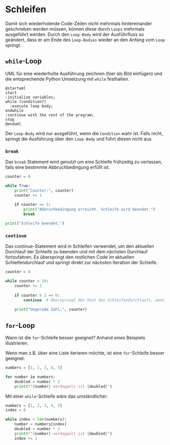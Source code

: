 # Schleifen
Damit sich wiederholende Code-Zeilen nicht mehrmals hintereinander geschrieben werden müssen, können diese durch `Loops` mehrmals ausgeführt werden. Durch den `Loop-Body` wird der Ausführfluss so geändert, dass er am Ende des `Loop-Bodies` wieder an den Anfang vom `Loop` springt.
## `while`-Loop
UML für eine wiederholte Ausführung zeichnen (hier als Bild einfügen) und die entsprechende Python Umsetzung mit `while` festhalten.

```plantuml
@startuml
start
:initialize variables;
while (condition?)
  :execute loop body;
endwhile
:continue with the rest of the program;
stop
@enduml
```
Der `Loop-Body` wird nur ausgeführt, wenn die `Condition` wahr ist. Falls nicht, springt die Ausführung über den `Loop-Body` und führt diesen nicht aus.
### `break`
Das `break` Statement wird genutzt um eine Schleife frühzeitig zu verlassen, falls eine bestimmte Abbruchbedingung erfüllt ist.
```python
counter = 0

while True:
    print("Counter:", counter)
    counter += 1
    
    if counter >= 5:
        print("Abbruchbedingung erreicht. Schleife wird beendet.")
        break

print("Schleife beendet.")
```
### `continue`
Das continue-Statement wird in Schleifen verwendet, um den aktuellen Durchlauf der Schleife zu beenden und mit dem nächsten Durchlauf fortzufahren. Es überspringt den restlichen Code im aktuellen Schleifendurchlauf und springt direkt zur nächsten Iteration der Schleife.
```Python
counter = 0

while counter < 10:
    counter += 1
    
    if counter % 2 == 0:
        continue  # Überspringt den Rest des Schleifendurchlaufs, wenn counter gerade ist
    
    print("Ungerade Zahl:", counter)
```

## `for`-Loop
Wann ist die `for`-Schleife besser geeignet? Anhand eines Beispiels illustrieren.

Wenn man z.B. über eine Liste iterieren möchte, ist eine `for`-Schleife besser geeignet.

```Python
numbers = [1, 2, 3, 4, 5]

for number in numbers:
    doubled = number * 2
    print(f"{number} verdoppelt ist {doubled}")
```
Mit einer `while`-Schleife wäre das umständlicher:
```Python
numbers = [1, 2, 3, 4, 5]
index = 0

while index < len(numbers):
    number = numbers[index]
    doubled = number * 2
    print(f"{number} verdoppelt ist {doubled}")
    index += 1
```

